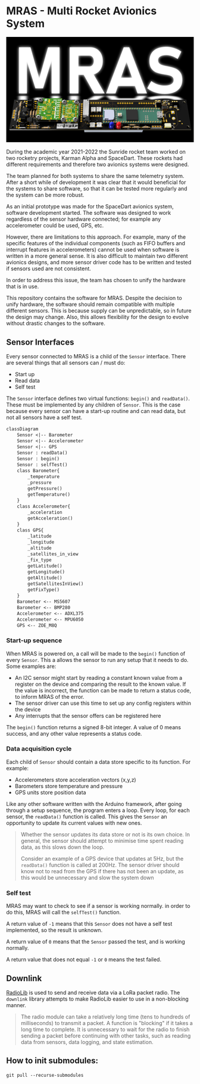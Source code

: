 # MRAS - Multi Rocket Avionics System


<p align="center">
  <img src="assets\images\MRAS_banner\MRAS_Banner.jpg" />
</p> 

During the academic year 2021-2022 the Sunride rocket team worked on 
two rocketry projects, Karman Alpha and SpaceDart. These rockets had 
different requirements and therefore two avionics systems were designed.

The team planned for both systems to share the same telemetry system. 
After a short while of development it was clear that it would beneficial 
for the systems to share software, so that it can be tested more regularly 
and the system can be more robust.

As an initial prototype was made for the SpaceDart avionics system, software 
development started. The software was designed to work regardless of the sensor 
hardware connected; for example any accelerometer could be used, GPS, etc.

However, there are limitations to this approach. For example, many of the specific 
features of the individual components (such as FIFO buffers and interrupt 
features in accelerometers) cannot be used when software is written in a more general 
sense. It is also difficult to maintain two different avionics designs, and more 
sensor driver code has to be written and tested if sensors used are not consistent.

In order to address this issue, the team has chosen to unify the hardware that is in 
use. 

This repository contains the software for MRAS. Despite the decision to unify hardware, 
the software should remain compatible with multiple different sensors. This is 
because supply can be unpredictable, so in future the design may change. Also, this 
allows flexibility for the design to evolve without drastic changes to the software.

## Sensor Interfaces

Every sensor connected to MRAS is a child of the `Sensor` interface. There are 
several things that all sensors can / must do:
- Start up
- Read data
- Self test

The `Sensor` interface defines two virtual functions: `begin()` and `readData()`.
These must be implemented by any children of `Sensor`. This is the case because every 
sensor can have a start-up routine and can read data, but not all sensors have a self test.

```mermaid
classDiagram
    Sensor <|-- Barometer
    Sensor <|-- Accelerometer
    Sensor <|-- GPS
    Sensor : readData()
    Sensor : begin()
    Sensor : selfTest()
    class Barometer{
        _temperature
        _pressure
        getPressure()
        getTemperature()
    }
    class Accelerometer{
        _acceleration
        getAcceleration()
    }
    class GPS{
        _latitude
        _longitude
        _altitude
        _satellites_in_view
        _fix_type
        getLatitude()
        getLongitude()
        getAltitude()
        getSatellitesInView()
        getFixType()
    }
    Barometer <-- MS5607
    Barometer <-- BMP280
    Accelerometer <-- ADXL375
    Accelerometer <-- MPU6050
    GPS <-- ZOE_M8Q
```

### Start-up sequence

When MRAS is powered on, a call will be made to the `begin()` function of every `Sensor`. This a
allows the sensor to run any setup that it needs to do. Some examples are:
- An I2C sensor might start by reading a constant known value from a register on the
device and comparing the result to the known value. If the value is incorrect, 
the function can be made to return a status code, to inform MRAS of the error.
- The sensor driver can use this time to set up any config registers within the device
- Any interrupts that the sensor offers can be registered here

The `begin()` function returns a signed 8-bit integer. A value of 0 means success, and any other 
value represents a status code.

### Data acquisition cycle

Each child of `Sensor` should contain a data store specific to its function. For example:
- Accelerometers store acceleration vectors (x,y,z)
- Barometers store temperature and pressure
- GPS units store position data

Like any other software written with the Arduino framework, after going through a setup sequence,
the program enters a loop. Every loop, for each sensor, the `readData()` function is called. 
This gives the `Sensor` an opportunity to update its current values with new ones.

> Whether the sensor updates its data store or not is its own choice. In general, the sensor 
> should attempt to minimise time spent reading data, as this slows down the loop.
> 
> Consider an example of a GPS device that updates at 5Hz, but the `readData()` function is called 
> at 200Hz. The sensor driver should know not to read from the GPS if there has not been an update, 
> as this would be unnecessary and slow the system down

### Self test

MRAS may want to check to see if a sensor is working normally. in order to do this, MRAS will 
call the `selfTest()` function.

A return value of `-1` means that this `Sensor` does not have a self test implemented, so the 
result is unknown.

A return value of `0` means that the `Sensor` passed the test, and is working normally.

A return value that does not equal `-1` or `0` means the test failed.

## Downlink 

[RadioLib](https://github.com/jgromes/RadioLib) is used to send and receive data via a LoRa packet radio.
The `downlink` library attempts to make RadioLib easier to use in a non-blocking manner.
> The radio module can take a relatively long time (tens to hundreds of milliseconds) to transmit 
> a packet. A function is "blocking" if it takes a long time to complete. It is unnecessary to wait 
> for the radio to finish sending a packet before continuing with other tasks, such as reading data 
> from sensors, data logging, and state estimation.

## How to init submodules:
    git pull --recurse-submodules
